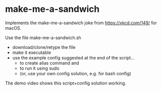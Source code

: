 # make-me-a-sandwich
Implements the make-me-a-sandwich joke from https://xkcd.com/149/ for macOS.

Use the file make-me-a-sandwich.sh
  - download/clone/retype the file 
  - make it executable
  - use the example config suggested at the end of the script...
    - to create alias command and 
    - to run it using sudo
    - (or, use your own config solution, e.g. for bash config)

The demo video shows this script+config solution working. 
